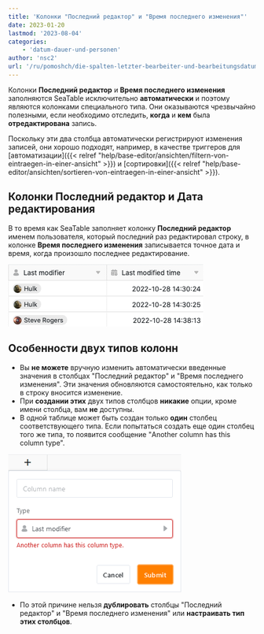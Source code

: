 ```yaml
---
title: 'Колонки "Последний редактор" и "Время последнего изменения"'
date: 2023-01-20
lastmod: '2023-08-04'
categories:
    - 'datum-dauer-und-personen'
author: 'nsc2'
url: '/ru/pomoshch/die-spalten-letzter-bearbeiter-und-bearbeitungsdatum'
---
```


Колонки **Последний редактор** и **Время последнего изменения** заполняются SeaTable исключительно **автоматически** и поэтому являются колонками специального типа. Они оказываются чрезвычайно полезными, если необходимо отследить, **когда** и **кем** была **отредактирована** запись.

Поскольку эти два столбца автоматически регистрируют изменения записей, они хорошо подходят, например, в качестве триггеров для [автоматизации]({{< relref "help/base-editor/ansichten/filtern-von-eintraegen-in-einer-ansicht" >}}) и [сортировки]({{< relref "help/base-editor/ansichten/sortieren-von-eintraegen-in-einer-ansicht" >}}).

## Колонки Последний редактор и Дата редактирования

В то время как SeaTable заполняет колонку **Последний редактор** именем пользователя, который последний раз редактировал строку, в колонке **Время последнего изменения** записывается точное дата и время, когда произошло последнее редактирование.

![Столбцы "Последний редактор" и "Время последнего изменения" после создания пользователем](images/last-modifiere-and-last-modified-time.png)

## Особенности двух типов колонн

- Вы **не можете** вручную изменить автоматически введенные значения в столбцах "Последний редактор" и "Время последнего изменения". Эти значения обновляются самостоятельно, как только в строку вносится изменение.
- При **создании этих** двух типов столбцов **никакие** опции, кроме имени столбца, вам **не** доступны.
- В одной таблице может быть создан только **один** столбец соответствующего типа. Если попытаться создать еще один столбец того же типа, то появится сообщение "Another column has this column type".

![Сообщение об ошибке для еще одного последнего столбца редактора](images/Fehlermeldung-bei-weiterer-Letzter-Bearbeiter-Spalte.png)

- По этой причине нельзя **дублировать** столбцы "Последний редактор" и "Время последнего изменения" или **настраивать тип этих столбцов**.
